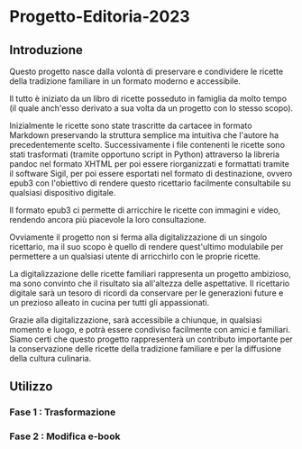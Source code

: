 # Progetto-Editoria-2023
## Introduzione

Questo progetto nasce dalla volontà di preservare e condividere le ricette della tradizione familiare in un formato moderno e accessibile.

Il tutto è iniziato da un libro di ricette posseduto in famiglia da molto tempo (il quale anch'esso derivato a sua volta da un progetto con lo stesso scopo). 

Inizialmente le ricette sono state trascritte da cartacee in formato Markdown preservando la struttura semplice ma intuitiva che l'autore ha precedentemente scelto.
Successivamente i file contenenti le ricette sono stati trasformati (tramite opportuno script in Python) attraverso la libreria pandoc nel formato XHTML per poi essere riorganizzati e formattati tramite il software Sigil, per poi essere esportati nel formato di destinazione, ovvero epub3 con l'obiettivo di rendere questo ricettario facilmente consultabile su qualsiasi dispositivo digitale.

Il formato epub3 ci permette di arricchire le ricette con immagini e video, rendendo ancora più piacevole la loro consultazione.

Ovviamente il progetto non si ferma alla digitalizzazione di un singolo ricettario, ma il suo scopo è quello di rendere quest'ultimo modulabile per permettere a un qualsiasi utente di arricchirlo con le proprie ricette.

La digitalizzazione delle ricette familiari rappresenta un progetto ambizioso, ma sono convinto che il risultato sia all'altezza delle aspettative. Il ricettario digitale sarà un tesoro di ricordi da conservare per le generazioni future e un prezioso alleato in cucina per tutti gli appassionati.

Grazie alla digitalizzazione, sarà accessibile a chiunque, in qualsiasi momento e luogo, e potrà essere condiviso facilmente con amici e familiari. Siamo certi che questo progetto rappresenterà un contributo importante per la conservazione delle ricette della tradizione familiare e per la diffusione della cultura culinaria.

## Utilizzo

### Fase 1 : Trasformazione

### Fase 2 : Modifica e-book

